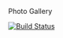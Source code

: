 Photo Gallery

[![Build Status](https://travis-ci.org/FanaticFiz/PhotoGallery.svg?branch=master)](https://travis-ci.org/FanaticFiz/PhotoGallery)
